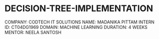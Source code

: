 # DECISION-TREE-IMPLEMENTATION
COMPANY: CODTECH IT SOLUTIONS
NAME: MADANIKA PITTAM
INTERN ID: CT04DG1969
DOMAIN: MACHINE LEARNING
DURATION: 4 WEEKS
MENTOR: NEELA SANTOSH
